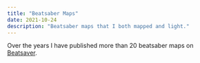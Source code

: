```yaml
---
title: "Beatsaber Maps"
date: 2021-10-24
description: "Beatsaber maps that I both mapped and light."
---
```


Over the years I have published more than 20 beatsaber maps on
[Beatsaver](https://beatsaver.com/profile/4298766).
